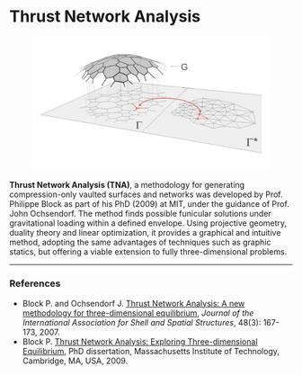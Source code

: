 # Thrust Network Analysis

<figure><img src="../.gitbook/assets/TNA.png" alt=""><figcaption></figcaption></figure>

**Thrust Network Analysis (TNA)**, a methodology for generating compression-only vaulted surfaces and networks was developed by Prof. Philippe Block as part of his PhD (2009) at MIT, under the guidance of Prof. John Ochsendorf. The method finds possible funicular solutions under gravitational loading within a defined envelope. Using projective geometry, duality theory and linear optimization, it provides a graphical and intuitive method, adopting the same advantages of techniques such as graphic statics, but offering a viable extension to fully three-dimensional problems.‌

***

### References <a href="#references" id="references"></a>

* Block P. and Ochsendorf J. [Thrust Network Analysis: A new methodology for three-dimensional equilibrium](https://block.arch.ethz.ch/brg/content/publication/thrust-network-analysis-a-new-methodology-for-three-dimensional-equilibrium), _Journal of the International Association for Shell and Spatial Structures_, 48(3): 167-173, 2007.‌
* Block P. [Thrust Network Analysis: Exploring Three-dimensional Equilibrium](https://block.arch.ethz.ch/brg/publications/361), PhD dissertation, Massachusetts Institute of Technology, Cambridge, MA, USA, 2009.
